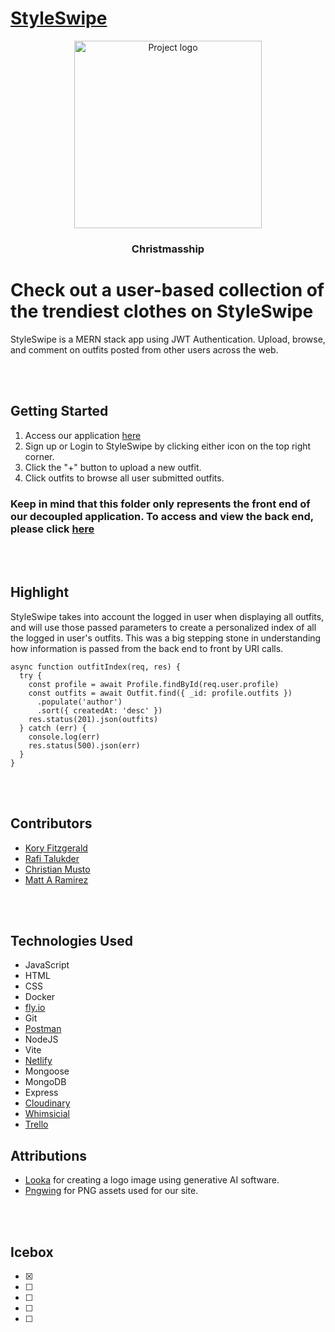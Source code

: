 # [StyleSwipe](https://style-swipe.netlify.app)

<div align="center">
 <img height=300px src="../src/assets/style-swipe.png" alt="Project logo"></a>
</div>

<h3 align="center">Christmasship</h3>

# Check out a user-based collection of the trendiest clothes on  StyleSwipe

<p>
  StyleSwipe is a MERN stack app using JWT Authentication. Upload, browse, and comment on outfits posted from other users across the web.
</p>
<br></br>

## Getting Started
1. Access our application [here](https://style-swipe.netlify.app)
2. Sign up or Login to StyleSwipe by clicking either icon on the top right corner.
3. Click the "+" button to upload a new outfit.
4. Click outfits to browse all user submitted outfits.

### Keep in mind that this folder only represents the front end of our decoupled application. To access and view the back end, please click [here](https://github.com/korycfitz/StyleSwipe-back-end)

<br></br>

## Highlight
<p>
  StyleSwipe takes into account the logged in user when displaying all outfits, and will use those passed parameters to create a personalized index of all the logged in user's outfits. This was a big stepping stone in understanding how information is passed from the back end to front by URI calls. 
</p>

```
async function outfitIndex(req, res) {
  try {
    const profile = await Profile.findById(req.user.profile)
    const outfits = await Outfit.find({ _id: profile.outfits })
      .populate('author')
      .sort({ createdAt: 'desc' })
    res.status(201).json(outfits)
  } catch (err) {
    console.log(err)
    res.status(500).json(err)
  }
}
```
<br></br>

## Contributors
- [Kory Fitzgerald](https://github.com/korycfitz/)
- [Rafi Talukder](https://github.com/RT527/)
- [Christian Musto](https://github.com/officialmusto/)
- [Matt A Ramirez](https://github.com/mars-1002/)

<br></br>

## Technologies Used

- JavaScript
- HTML
- CSS
- Docker
- [fly.io](https://fly.io/)
- Git
- [Postman](https://www.postman.com/)
- NodeJS
- Vite
- [Netlify](https://www.netlify.com/)
- Mongoose
- MongoDB
- Express
- [Cloudinary](https://cloudinary.com/)
- [Whimsicial](https://whimsical.com/)
- [Trello](https://trello.com/)


## Attributions
- [Looka](https://looka.com/onboarding) for creating a logo image using generative AI software.
- [Pngwing](https://www.pngwing.com/) for PNG assets used for our site.

<br></br>

## Icebox
* [x]
* [ ]
* [ ]
* [ ]
* [ ]